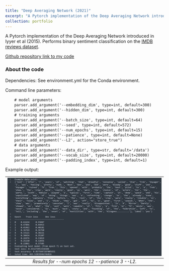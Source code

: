 ```yaml
---
title: "Deep Averaging Network (2021)"
excerpt: "A Pytorch implementation of the Deep Averaging Network introduced in Iyyer et al (2015). Performs binary sentiment classification on the [IMDB reviews dataset](http://ai.stanford.edu/~amaas/data/sentiment/)."
collection: portfolio
---
```


A Pytorch implementation of the Deep Averaging Network introduced in Iyyer et al (2015). Performs binary sentiment classification on the [IMDB reviews dataset](http://ai.stanford.edu/~amaas/data/sentiment/). 
 
[Github repository link to my code](https://github.com/droesler/NLP_Projects_Portfolio/tree/main/Deep_Averaging_Network)

### About the code
Dependencies:
See environment.yml for the Conda environment.

Command line parameters:
```
    # model arguments
    parser.add_argument('--embedding_dim', type=int, default=300)
    parser.add_argument('--hidden_dim', type=int, default=300)
    # training arguments
    parser.add_argument('--batch_size', type=int, default=64)
    parser.add_argument('--seed', type=int, default=572)
    parser.add_argument('--num_epochs', type=int, default=15)
    parser.add_argument('--patience', type=int, default=None)
    parser.add_argument('--L2', action="store_true")
    # data arguments
    parser.add_argument('--data_dir', type=str, default='/data')
    parser.add_argument('--vocab_size', type=int, default=20000)
    parser.add_argument('--padding_index', type=int, default=1)
```
Example output:

| <img src="/images/DAN_output.png" alt="/images/DAN_output.png" width="1000"/> | 
|:--:| 
| *Results for --num epochs 12 --patience 3 --L2.* |

